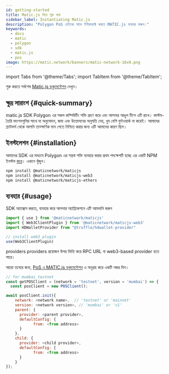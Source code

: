 ```yaml
---
id: getting-started
title: Matic.js দিয়ে শুরু করা
sidebar_label: Instantiating Matic.js
description: "Polygon PoS চেইনের সাথে ইন্টারঅ্যাক্ট করতে MATIC.js ব্যবহার করুন।"
keywords:
  - docs
  - matic
  - polygon
  - sdk
  - matic.js
  - pos
image: https://matic.network/banners/matic-network-16x9.png
---
```


import Tabs from '@theme/Tabs';
import TabItem from '@theme/TabItem';

শুরু করতে সর্বশেষ  [Matic.js ডকুমেন্টেশন](/docs/develop/ethereum-polygon/matic-js/get-started) দেখুন।

## ক্ষুদ্র সারাংশ {#quick-summary}

matic.js SDK Polygon এর সকল কম্পিউটিং শক্তি গ্রহণ করে এবং আপনার আঙুল টিপে এটি রাখে। কাস্টম-তৈরি ফাংশনগুলির সাথে যা অনুমোদন, জমা এবং উত্তোলনের অনুমতি দেয়, খুব বেশি ফুটওয়ার্ক না করেই। আমাদের প্ল্যাটফর্ম থেকে আপনি তাত্ক্ষণিক মান পেতে নিশ্চিত করার জন্য এটি আমাদের কারণ ছিল।

## ইনস্টলেশন {#installation}
আমাদের SDK এর মাধ্যমে Polygon এর সন্ত্রস্ত শক্তি ব্যবহার করার প্রথম পদক্ষেপটি হচ্ছে এর একটি NPM ইনস্টল [করে](https://www.npmjs.com/package/@maticnetwork/maticjs)। এখানে খুঁজুন।

```bash
npm install @maticnetwork/maticjs
npm install @maticnetwork/maticjs-web3
npm install @maticnetwork/maticjs-ethers
```

## ব্যবহার {#usage}
SDK অ্যাক্সেস করতে, ব্যবহার করে আপনার অ্যাপ্লিকেশনে এটি আমদানি করুন
```js
import { use } from '@maticnetwork/maticjs'
import { Web3ClientPlugin } from '@maticnetwork/maticjs-web3'
import HDWalletProvider from "@truffle/hdwallet-provider"

// install web3 plugin
use(Web3ClientPlugin)
```

providers providers প্রয়োজন উপর ভিত্তি করে RPC URL বা web3-based provider হতে পারে।

আরো তথ্যের জন্য, [PoS এ MATIC.js ডকুমেন্টেশন](https://maticnetwork.github.io/matic.js/docs/pos/) এ অনুগ্রহ করে একটি নজর দিন।

```js
// for mumbai testnet
const getPOSClient = (network = 'testnet', version = 'mumbai') => {
  const posClient = new POSClient();

await posClient.init({
    network: <network name>,  // 'testnet' or 'mainnet'
    version: <network version>, // 'mumbai' or 'v1'
    parent: {
      provider: <parent provider>,
      defaultConfig: {
            from: <from address>
      }
    },
    child: {
      provider: <child provider>,
      defaultConfig: {
            from: <from address>
      }
    }
});
```
